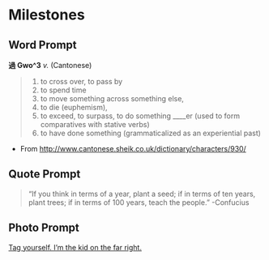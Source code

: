 # Milestones

## Word Prompt

**過 Gwo^3** _v._ (Cantonese)
> 1. to cross over, to pass by
> 2. to spend time
> 3. to move something across something else,
> 4. to die (euphemism),
> 5. to exceed, to surpass, to do something ____er (used to form comparatives with stative verbs)
> 6. to have done something (grammaticalized as an experiential past)

+ From http://www.cantonese.sheik.co.uk/dictionary/characters/930/

## Quote Prompt

> “If you think in terms of a year, plant a seed; if in terms of ten years, plant trees; if in terms of 100 years, teach the people.” -Confucius

## Photo Prompt

[Tag yourself. I’m the kid on the far right.](https://commons.wikimedia.org/wiki/File:Johns_Inc_Birthday_party.jpg)
